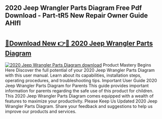 ## 2020 Jeep Wrangler Parts Diagram Free Pdf Download - Part-tR5 New Repair Owner Guide AHlfI

# <h2><a href="http://dfnb6b.blite.top/?on=2020+Jeep+Wrangler+Parts+Diagram">🔗Download New 👉🔴 2020 Jeep Wrangler Parts Diagram</a></h2>

[![2020 Jeep Wrangler Parts Diagram download](https://i.imgur.com/lujVjoI.png)](http://dfnb6b.blite.top/?on=2020+Jeep+Wrangler+Parts+Diagram)
Product Mastery Begins Here Discover the full potential of your 2020 Jeep Wrangler Parts Diagram with this user manual. Learn about its capabilities, installation steps, operating procedures, and troubleshooting tips. Important User Guide 2020 Jeep Wrangler Parts Diagram for Parents This guide provides important information for parents regarding the safe use of this product for children. This 2020 Jeep Wrangler Parts Diagram comes equipped with a wealth of features to maximize your productivity. Please Keep Us Updated 2020 Jeep Wrangler Parts Diagram. Share your feedback and suggestions to help us improve our products and services.
